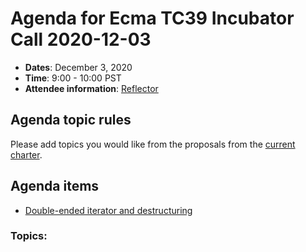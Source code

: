 # Agenda for Ecma TC39 Incubator Call 2020-12-03

- **Dates**: December 3, 2020
- **Time**: 9:00 - 10:00 PST
- **Attendee information**: [Reflector](https://github.com/tc39/Reflector/issues/336)

## Agenda topic rules

Please add topics you would like from the proposals from the [current charter](https://github.com/tc39/incubator-agendas/issues/13).

## Agenda items

- [Double-ended iterator and destructuring](https://github.com/hax/proposal-deiter)

### Topics:

